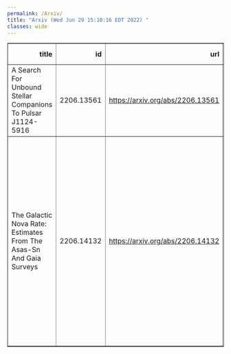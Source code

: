 ```yaml
---
permalink: /Arxiv/
title: "Arxiv (Wed Jun 29 15:10:16 EDT 2022) "
classes: wide
---
```

<table border="1" class="dataframe">
  <thead>
    <tr style="text-align: right;">
      <th>title</th>
      <th>id</th>
      <th>url</th>
      <th>authors</th>
      <th>Local Authors</th>
    </tr>
  </thead>
  <tbody>
    <tr>
      <td>A Search For Unbound Stellar Companions To Pulsar J1124-5916</td>
      <td>2206.13561</td>
      <td><a href="https://arxiv.org/abs/2206.13561" target="_blank">https://arxiv.org/abs/2206.13561</a></td>
      <td>C. S. Kochanek</td>
      <td>Christopher Kochanek</td>
    </tr>
    <tr>
      <td>The Galactic Nova Rate: Estimates From The Asas-Sn And Gaia Surveys</td>
      <td>2206.14132</td>
      <td><a href="https://arxiv.org/abs/2206.14132" target="_blank">https://arxiv.org/abs/2206.14132</a></td>
      <td>A. Kawash, L. Chomiuk, J. Strader, K. V. Sokolovsky, E. Aydi, C. S. Kochanek, K. Z. Stanek, Z. Kostrzewa-Rutkowska, S. T. Hodgkin, K. Mukai, B. Shappee, T. Jayasinghe, M. Rizzo Smith, T. W. -S. Holoien, J. L. Prieto, T. A. Thompson</td>
      <td>Christopher Kochanek, Kris Stanek, Krzysztof Stanek, Michael Rizzo Smith, Todd A. Thompson, Todd Thompson</td>
    </tr>
  </tbody>
</table>